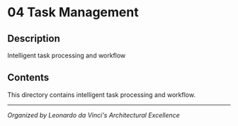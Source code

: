 # 04 Task Management

## Description
Intelligent task processing and workflow

## Contents
This directory contains intelligent task processing and workflow.

---
*Organized by Leonardo da Vinci's Architectural Excellence*

